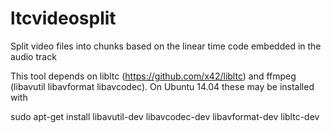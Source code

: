 # ltcvideosplit
Split video files into chunks based on the linear time code embedded in the audio track

This tool depends on libltc (https://github.com/x42/libltc) and ffmpeg
(libavutil libavformat libavcodec). On Ubuntu 14.04 these may be
installed with

sudo apt-get install libavutil-dev libavcodec-dev libavformat-dev libltc-dev



